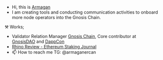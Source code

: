 - Hi, this is [Armagan](https://twitter.com/dirtynodes)
- I am creating tools and conducting communication activities to onboard more node operators into the Gnosis Chain.

⚒  Works;
- Validator Relation Manager [Gnosis Chain](https://gnosis.io), Core contributor at [GnosisDAO](https://gnosis.io) and [DappCon](https://www.dappcon.io/)
- [Rhino Review - Ethereum Staking Journal](https://rhinoreview.substack.com/)
- 📫 How to reach me TG: @armaganercan

<!---
0xarmagan/0xarmagan is a ✨ special ✨ repository because its `README.md` (this file) appears on your GitHub profile.
You can click the Preview link to take a look at your changes.
--->
